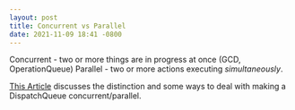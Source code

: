 ```yaml
---
layout: post
title: Concurrent vs Parallel
date: 2021-11-09 18:41 -0800
---
```


Concurrent - two or more things are in progress at once (GCD, OperationQueue)
Parallel - two or more actions executing *simultaneously*.

[This Article](https://learningswift.brightdigit.com/asynchronous-multi-threaded-parallel-world-of-swift/) discusses the distinction and some ways to deal with making a DispatchQueue concurrent/parallel.

